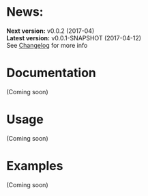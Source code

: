 # News:
**Next version:** v0.0.2 (2017-04)  
**Latest version:** v0.0.1-SNAPSHOT (2017-04-12)  
See [Changelog](./Changelog.md) for more info  

# Documentation
(Coming soon)

# Usage
(Coming soon)

# Examples
(Coming soon)
